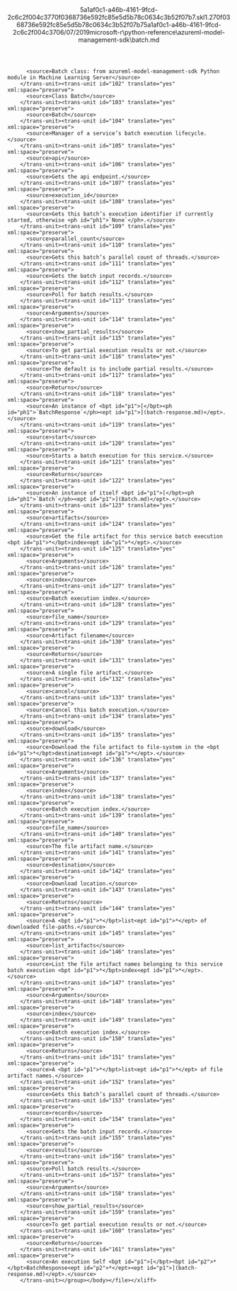 <?xml version="1.0"?><xliff version="1.2" xmlns="urn:oasis:names:tc:xliff:document:1.2" xmlns:xsi="http://www.w3.org/2001/XMLSchema-instance" xsi:schemaLocation="urn:oasis:names:tc:xliff:document:1.2 xliff-core-1.2-transitional.xsd"><file datatype="xml" original="batch.md" source-language="en-US" target-language="en-US"><header><tool tool-id="mdxliff" tool-name="mdxliff" tool-version="1.0-4e81c41" tool-company="Microsoft" /><xliffext:skl_file_name xmlns:xliffext="urn:microsoft:content:schema:xliffextensions">5a1af0c1-a46b-4161-9fcd-2c6c2f004c3770f0368736e592fc85e5d5b78c0634c3b52f07b7.skl</xliffext:skl_file_name><xliffext:version xmlns:xliffext="urn:microsoft:content:schema:xliffextensions">1.2</xliffext:version><xliffext:ms.openlocfilehash xmlns:xliffext="urn:microsoft:content:schema:xliffextensions">70f0368736e592fc85e5d5b78c0634c3b52f07b7</xliffext:ms.openlocfilehash><xliffext:ms.sourcegitcommit xmlns:xliffext="urn:microsoft:content:schema:xliffextensions">5a1af0c1-a46b-4161-9fcd-2c6c2f004c37</xliffext:ms.sourcegitcommit><xliffext:ms.lasthandoff xmlns:xliffext="urn:microsoft:content:schema:xliffextensions">06/07/2019</xliffext:ms.lasthandoff><xliffext:ms.openlocfilepath xmlns:xliffext="urn:microsoft:content:schema:xliffextensions">microsoft-r\python-reference\azureml-model-management-sdk\batch.md</xliffext:ms.openlocfilepath></header><body><group id="content" extype="content"><trans-unit id="101" translate="yes" xml:space="preserve" restype="x-metadata">
          <source>Batch class: from azureml-model-management-sdk Python module in Machine Learning Server</source>
        </trans-unit><trans-unit id="102" translate="yes" xml:space="preserve">
          <source>Class Batch</source>
        </trans-unit><trans-unit id="103" translate="yes" xml:space="preserve">
          <source>Batch</source>
        </trans-unit><trans-unit id="104" translate="yes" xml:space="preserve">
          <source>Manager of a service’s batch execution lifecycle.</source>
        </trans-unit><trans-unit id="105" translate="yes" xml:space="preserve">
          <source>api</source>
        </trans-unit><trans-unit id="106" translate="yes" xml:space="preserve">
          <source>Gets the api endpoint.</source>
        </trans-unit><trans-unit id="107" translate="yes" xml:space="preserve">
          <source>execution_id</source>
        </trans-unit><trans-unit id="108" translate="yes" xml:space="preserve">
          <source>Gets this batch’s execution identifier if currently started, otherwise <ph id="ph1">`None`</ph>.</source>
        </trans-unit><trans-unit id="109" translate="yes" xml:space="preserve">
          <source>parallel_count</source>
        </trans-unit><trans-unit id="110" translate="yes" xml:space="preserve">
          <source>Gets this batch’s parallel count of threads.</source>
        </trans-unit><trans-unit id="111" translate="yes" xml:space="preserve">
          <source>Gets the batch input records.</source>
        </trans-unit><trans-unit id="112" translate="yes" xml:space="preserve">
          <source>Poll for batch results.</source>
        </trans-unit><trans-unit id="113" translate="yes" xml:space="preserve">
          <source>Arguments</source>
        </trans-unit><trans-unit id="114" translate="yes" xml:space="preserve">
          <source>show_partial_results</source>
        </trans-unit><trans-unit id="115" translate="yes" xml:space="preserve">
          <source>To get partial execution results or not.</source>
        </trans-unit><trans-unit id="116" translate="yes" xml:space="preserve">
          <source>The default is to include partial results.</source>
        </trans-unit><trans-unit id="117" translate="yes" xml:space="preserve">
          <source>Returns</source>
        </trans-unit><trans-unit id="118" translate="yes" xml:space="preserve">
          <source>An instance of <bpt id="p1">[</bpt><ph id="ph1">`BatchResponse`</ph><ept id="p1">](batch-response.md)</ept>.</source>
        </trans-unit><trans-unit id="119" translate="yes" xml:space="preserve">
          <source>start</source>
        </trans-unit><trans-unit id="120" translate="yes" xml:space="preserve">
          <source>Starts a batch execution for this service.</source>
        </trans-unit><trans-unit id="121" translate="yes" xml:space="preserve">
          <source>Returns</source>
        </trans-unit><trans-unit id="122" translate="yes" xml:space="preserve">
          <source>An instance of itself <bpt id="p1">[</bpt><ph id="ph1">`Batch`</ph><ept id="p1">](Batch.md)</ept>.</source>
        </trans-unit><trans-unit id="123" translate="yes" xml:space="preserve">
          <source>artifacts</source>
        </trans-unit><trans-unit id="124" translate="yes" xml:space="preserve">
          <source>Get the file artifact for this service batch execution <bpt id="p1">*</bpt>index<ept id="p1">*</ept>.</source>
        </trans-unit><trans-unit id="125" translate="yes" xml:space="preserve">
          <source>Arguments</source>
        </trans-unit><trans-unit id="126" translate="yes" xml:space="preserve">
          <source>index</source>
        </trans-unit><trans-unit id="127" translate="yes" xml:space="preserve">
          <source>Batch execution index.</source>
        </trans-unit><trans-unit id="128" translate="yes" xml:space="preserve">
          <source>file_name</source>
        </trans-unit><trans-unit id="129" translate="yes" xml:space="preserve">
          <source>Artifact filename</source>
        </trans-unit><trans-unit id="130" translate="yes" xml:space="preserve">
          <source>Returns</source>
        </trans-unit><trans-unit id="131" translate="yes" xml:space="preserve">
          <source>A single file artifact.</source>
        </trans-unit><trans-unit id="132" translate="yes" xml:space="preserve">
          <source>cancel</source>
        </trans-unit><trans-unit id="133" translate="yes" xml:space="preserve">
          <source>Cancel this batch execution.</source>
        </trans-unit><trans-unit id="134" translate="yes" xml:space="preserve">
          <source>download</source>
        </trans-unit><trans-unit id="135" translate="yes" xml:space="preserve">
          <source>Download the file artifact to file-system in the <bpt id="p1">*</bpt>destination<ept id="p1">*</ept>.</source>
        </trans-unit><trans-unit id="136" translate="yes" xml:space="preserve">
          <source>Arguments</source>
        </trans-unit><trans-unit id="137" translate="yes" xml:space="preserve">
          <source>index</source>
        </trans-unit><trans-unit id="138" translate="yes" xml:space="preserve">
          <source>Batch execution index.</source>
        </trans-unit><trans-unit id="139" translate="yes" xml:space="preserve">
          <source>file_name</source>
        </trans-unit><trans-unit id="140" translate="yes" xml:space="preserve">
          <source>The file artifact name.</source>
        </trans-unit><trans-unit id="141" translate="yes" xml:space="preserve">
          <source>destination</source>
        </trans-unit><trans-unit id="142" translate="yes" xml:space="preserve">
          <source>Download location.</source>
        </trans-unit><trans-unit id="143" translate="yes" xml:space="preserve">
          <source>Returns</source>
        </trans-unit><trans-unit id="144" translate="yes" xml:space="preserve">
          <source>A <bpt id="p1">*</bpt>list<ept id="p1">*</ept> of downloaded file-paths.</source>
        </trans-unit><trans-unit id="145" translate="yes" xml:space="preserve">
          <source>list_artifacts</source>
        </trans-unit><trans-unit id="146" translate="yes" xml:space="preserve">
          <source>List the file artifact names belonging to this service batch execution <bpt id="p1">*</bpt>index<ept id="p1">*</ept>.</source>
        </trans-unit><trans-unit id="147" translate="yes" xml:space="preserve">
          <source>Arguments</source>
        </trans-unit><trans-unit id="148" translate="yes" xml:space="preserve">
          <source>index</source>
        </trans-unit><trans-unit id="149" translate="yes" xml:space="preserve">
          <source>Batch execution index.</source>
        </trans-unit><trans-unit id="150" translate="yes" xml:space="preserve">
          <source>Returns</source>
        </trans-unit><trans-unit id="151" translate="yes" xml:space="preserve">
          <source>A <bpt id="p1">*</bpt>list<ept id="p1">*</ept> of file artifact names.</source>
        </trans-unit><trans-unit id="152" translate="yes" xml:space="preserve">
          <source>Gets this batch’s parallel count of threads.</source>
        </trans-unit><trans-unit id="153" translate="yes" xml:space="preserve">
          <source>records</source>
        </trans-unit><trans-unit id="154" translate="yes" xml:space="preserve">
          <source>Gets the batch input records.</source>
        </trans-unit><trans-unit id="155" translate="yes" xml:space="preserve">
          <source>results</source>
        </trans-unit><trans-unit id="156" translate="yes" xml:space="preserve">
          <source>Poll batch results.</source>
        </trans-unit><trans-unit id="157" translate="yes" xml:space="preserve">
          <source>Arguments</source>
        </trans-unit><trans-unit id="158" translate="yes" xml:space="preserve">
          <source>show_partial_results</source>
        </trans-unit><trans-unit id="159" translate="yes" xml:space="preserve">
          <source>To get partial execution results or not.</source>
        </trans-unit><trans-unit id="160" translate="yes" xml:space="preserve">
          <source>Returns</source>
        </trans-unit><trans-unit id="161" translate="yes" xml:space="preserve">
          <source>An execution Self <bpt id="p1">[</bpt><bpt id="p2">*</bpt>BatchResponse<ept id="p2">*</ept><ept id="p1">](batch-response.md)</ept>.</source>
        </trans-unit></group></body></file></xliff>